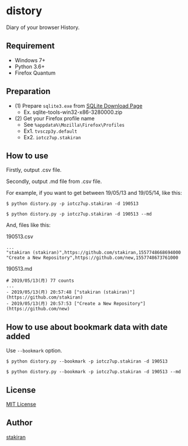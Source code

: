 # distory
Diary of your browser History.

## Requirement
- Windows 7+
- Python 3.6+
- Firefox Quantum

## Preparation
- (1) Prepare `sqlite3.exe` from [SQLite Download Page](https://www.sqlite.org/download.html)
  - Ex. sqlite-tools-win32-x86-3280000.zip
- (2) Get your Firefox profile name
  - See `%appdata%\Mozilla\Firefox\Profiles`
  - Ex1. `tvsczp3y.default`
  - Ex2. `iotcz7up.stakiran`

## How to use
Firstly, output .csv file.

Secondly, output .md file from .csv file.

For example, if you want to get between 19/05/13 and 19/05/14, like this:

```
$ python distory.py -p iotcz7up.stakiran -d 190513

$ python distory.py -p iotcz7up.stakiran -d 190513 --md
```

And, files like this:

190513.csv

```
...
"stakiran (stakiran)",https://github.com/stakiran,1557748668694000
"Create a New Repository",https://github.com/new,1557748673761000
```

190513.md

```
# 2019/05/13(月) 77 counts
...
- 2019/05/13(月) 20:57:48 ["stakiran (stakiran)"](https://github.com/stakiran)
- 2019/05/13(月) 20:57:53 ["Create a New Repository"](https://github.com/new)
```

## How to use about bookmark data with date added
Use `--bookmark` option.

```
$ python distory.py --bookmark -p iotcz7up.stakiran -d 190513

$ python distory.py --bookmark -p iotcz7up.stakiran -d 190513 --md
```

## License
[MIT License](LICENSE)

## Author
[stakiran](https://github.com/stakiran)
